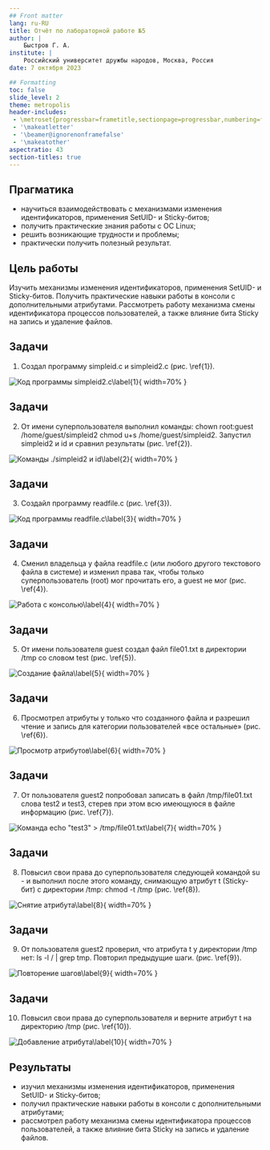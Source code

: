 ```yaml
---
## Front matter
lang: ru-RU
title: Отчёт по лабораторной работе №5
author: |
	Быстров Г. А.
institute: |
	Российский университет дружбы народов, Москва, Россия
date: 7 октября 2023

## Formatting
toc: false
slide_level: 2
theme: metropolis
header-includes: 
 - \metroset{progressbar=frametitle,sectionpage=progressbar,numbering=fraction}
 - '\makeatletter'
 - '\beamer@ignorenonframefalse'
 - '\makeatother'
aspectratio: 43
section-titles: true
---
```


## Прагматика

- научиться взаимодействовать с механизмами изменения идентификаторов, применения SetUID- и Sticky-битов;
- получить практические знания работы с ОС Linux;
- решить возникающие трудности и проблемы;
- практически получить полезный результат.

## Цель работы

Изучить механизмы изменения идентификаторов, применения SetUID- и Sticky-битов. Получить практические навыки работы в консоли с дополнительными атрибутами. Рассмотреть работу механизма смены идентификатора процессов пользователей, а также влияние бита Sticky на запись и удаление файлов.

## Задачи

1. Создал программу simpleid.c и simpleid2.c (рис. \ref{1}).

![Код программы simpleid2.c\label{1}](image/1.png){ width=70% }

## Задачи

2. От имени суперпользователя выполнил команды: chown root:guest /home/guest/simpleid2 chmod u+s /home/guest/simpleid2. Запустил simpleid2 и id и сравнил результаты (рис. \ref{2}).

![Команды ./simpleid2 и id\label{2}](image/2.png){ width=70% }

## Задачи

3. Создайл программу readfile.c (рис. \ref{3}).

![Код программы readfile.c\label{3}](image/3.png){ width=70% }

## Задачи

4. Сменил владельца у файла readfile.c (или любого другого текстового файла в системе) и изменил права так, чтобы только суперпользователь
(root) мог прочитать его, a guest не мог (рис. \ref{4}).

![Работа с консолью\label{4}](image/4.png){ width=70% }

## Задачи

5. От имени пользователя guest создал файл file01.txt в директории /tmp со словом test (рис. \ref{5}).

![Создание файла\label{5}](image/5.png){ width=70% }

## Задачи

6. Просмотрел атрибуты у только что созданного файла и разрешил чтение и запись для категории пользователей «все остальные» (рис. \ref{6}).

![Просмотр атрибутов\label{6}](image/6.png){ width=70% }

## Задачи

7. От пользователя guest2 попробовал записать в файл /tmp/file01.txt слова test2 и test3, стерев при этом всю имеющуюся в файле информацию (рис. \ref{7}).

![Команда echo "test3" > /tmp/file01.txt\label{7}](image/7.png){ width=70% }

## Задачи

8. Повысил свои права до суперпользователя следующей командой su - и выполнил после этого команду, снимающую атрибут t (Sticky-бит) с
директории /tmp: chmod -t /tmp (рис. \ref{8}).

![Снятие атрибута\label{8}](image/8.png){ width=70% }

## Задачи

9. От пользователя guest2 проверил, что атрибута t у директории /tmp нет: ls -l / | grep tmp. Повторил предыдущие шаги. (рис. \ref{9}).

![Повторение шагов\label{9}](image/9.png){ width=70% }

## Задачи

10. Повысил свои права до суперпользователя и верните атрибут t на директорию /tmp (рис. \ref{10}).

![Добавление атрибута\label{10}](image/10.png){ width=70% }

## Результаты

- изучил механизмы изменения идентификаторов, применения SetUID- и Sticky-битов;
- получил практические навыки работы в консоли с дополнительными атрибутами;
- рассмотрел работу механизма смены идентификатора процессов пользователей, а также влияние бита Sticky на запись и удаление файлов.
